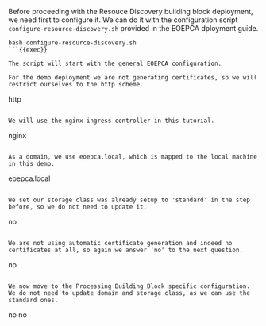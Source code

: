 Before proceeding with the Resouce Discovery building block deployment, we need first to configure it. We can do it with the configuration script `configure-resource-discovery.sh` provided in the EOEPCA dployment guide.

```
bash configure-resource-discovery.sh
```{{exec}}

The script will start with the general EOEPCA configuration.

For the demo deployment we are not generating certificates, so we will restrict ourselves to the http scheme.

```
http
```{{exec}}

We will use the nginx ingress controller in this tutorial.

```
nginx
```{{exec}}

As a domain, we use eoepca.local, which is mapped to the local machine in this demo.

```
eoepca.local
```{{exec}}

We set our storage class was already setup to 'standard' in the step before, so we do not need to update it,

```
no
```{{exec}}

We are not using automatic certificate generation and indeed no certificates at all, so again we answer 'no' to the next question.

```
no
```{{exec}}

We now move to the Processing Building Block specific configuration. We do not need to update domain and storage class, as we can use the standard ones.

```
no
no
```{{exec}}
